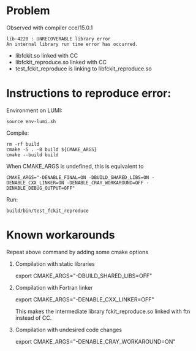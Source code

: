 # Problem

Observed with compiler cce/15.0.1

    lib-4220 : UNRECOVERABLE library error
    An internal library run time error has occurred.

- libfckit.so linked with CC
- libfckit_reproduce.so linked with CC
- test_fckit_reproduce is linking to libfckit_reproduce.so

# Instructions to reproduce error:

Environment on LUMI:

    source env-lumi.sh

Compile:

    rm -rf build
    cmake -S . -B build ${CMAKE_ARGS}
    cmake --build build

When CMAKE_ARGS is undefined, this is equivalent to

    CMAKE_ARGS="-DENABLE_FINAL=ON -DBUILD_SHARED_LIBS=ON -DENABLE_CXX_LINKER=ON -DENABLE_CRAY_WORKAROUND=OFF -DENABLE_DEBUG_OUTPUT=OFF"

Run:

    build/bin/test_fckit_reproduce

# Known workarounds

Repeat above command by adding some cmake options 

1. Compilation with static libraries

    export CMAKE_ARGS="-DBUILD_SHARED_LIBS=OFF"

2. Compilation with Fortran linker

    export CMAKE_ARGS="-DENABLE_CXX_LINKER=OFF"

    This makes the intermediate library fckit_reproduce.so linked with ftn instead of CC.

3. Compilation with undesired code changes

    export CMAKE_ARGS="-DENABLE_CRAY_WORKAROUND=ON"

